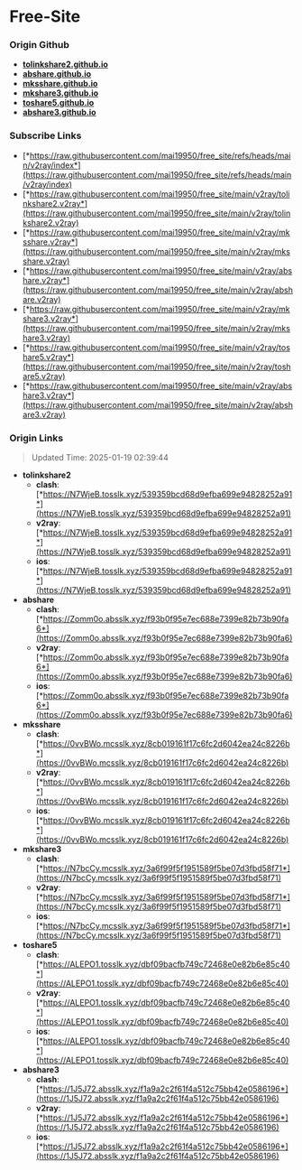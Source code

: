 # Free-Site

### Origin Github

- [**tolinkshare2.github.io**](https://github.com/tolinkshare2/tolinkshare2.github.io)
- [**abshare.github.io**](https://github.com/abshare/abshare.github.io)
- [**mksshare.github.io**](https://github.com/mksshare/mksshare.github.io)
- [**mkshare3.github.io**](https://github.com/mkshare3/mkshare3.github.io)
- [**toshare5.github.io**](https://github.com/toshare5/toshare5.github.io)
- [**abshare3.github.io**](https://github.com/abshare3/abshare3.github.io)

### Subscribe Links

- [*https://raw.githubusercontent.com/mai19950/free_site/refs/heads/main/v2ray/index*](https://raw.githubusercontent.com/mai19950/free_site/refs/heads/main/v2ray/index)
- [*https://raw.githubusercontent.com/mai19950/free_site/main/v2ray/tolinkshare2.v2ray*](https://raw.githubusercontent.com/mai19950/free_site/main/v2ray/tolinkshare2.v2ray)
- [*https://raw.githubusercontent.com/mai19950/free_site/main/v2ray/mksshare.v2ray*](https://raw.githubusercontent.com/mai19950/free_site/main/v2ray/mksshare.v2ray)
- [*https://raw.githubusercontent.com/mai19950/free_site/main/v2ray/abshare.v2ray*](https://raw.githubusercontent.com/mai19950/free_site/main/v2ray/abshare.v2ray)
- [*https://raw.githubusercontent.com/mai19950/free_site/main/v2ray/mkshare3.v2ray*](https://raw.githubusercontent.com/mai19950/free_site/main/v2ray/mkshare3.v2ray)
- [*https://raw.githubusercontent.com/mai19950/free_site/main/v2ray/toshare5.v2ray*](https://raw.githubusercontent.com/mai19950/free_site/main/v2ray/toshare5.v2ray)
- [*https://raw.githubusercontent.com/mai19950/free_site/main/v2ray/abshare3.v2ray*](https://raw.githubusercontent.com/mai19950/free_site/main/v2ray/abshare3.v2ray)

### Origin Links

> Updated Time: 2025-01-19 02:39:44

- **tolinkshare2**
  - **clash**: [*https://N7WjeB.tosslk.xyz/539359bcd68d9efba699e94828252a91*](https://N7WjeB.tosslk.xyz/539359bcd68d9efba699e94828252a91)
  - **v2ray**: [*https://N7WjeB.tosslk.xyz/539359bcd68d9efba699e94828252a91*](https://N7WjeB.tosslk.xyz/539359bcd68d9efba699e94828252a91)
  - **ios**: [*https://N7WjeB.tosslk.xyz/539359bcd68d9efba699e94828252a91*](https://N7WjeB.tosslk.xyz/539359bcd68d9efba699e94828252a91)
- **abshare**
  - **clash**: [*https://Zomm0o.absslk.xyz/f93b0f95e7ec688e7399e82b73b90fa6*](https://Zomm0o.absslk.xyz/f93b0f95e7ec688e7399e82b73b90fa6)
  - **v2ray**: [*https://Zomm0o.absslk.xyz/f93b0f95e7ec688e7399e82b73b90fa6*](https://Zomm0o.absslk.xyz/f93b0f95e7ec688e7399e82b73b90fa6)
  - **ios**: [*https://Zomm0o.absslk.xyz/f93b0f95e7ec688e7399e82b73b90fa6*](https://Zomm0o.absslk.xyz/f93b0f95e7ec688e7399e82b73b90fa6)
- **mksshare**
  - **clash**: [*https://0vvBWo.mcsslk.xyz/8cb019161f17c6fc2d6042ea24c8226b*](https://0vvBWo.mcsslk.xyz/8cb019161f17c6fc2d6042ea24c8226b)
  - **v2ray**: [*https://0vvBWo.mcsslk.xyz/8cb019161f17c6fc2d6042ea24c8226b*](https://0vvBWo.mcsslk.xyz/8cb019161f17c6fc2d6042ea24c8226b)
  - **ios**: [*https://0vvBWo.mcsslk.xyz/8cb019161f17c6fc2d6042ea24c8226b*](https://0vvBWo.mcsslk.xyz/8cb019161f17c6fc2d6042ea24c8226b)
- **mkshare3**
  - **clash**: [*https://N7bcCy.mcsslk.xyz/3a6f99f5f1951589f5be07d3fbd58f71*](https://N7bcCy.mcsslk.xyz/3a6f99f5f1951589f5be07d3fbd58f71)
  - **v2ray**: [*https://N7bcCy.mcsslk.xyz/3a6f99f5f1951589f5be07d3fbd58f71*](https://N7bcCy.mcsslk.xyz/3a6f99f5f1951589f5be07d3fbd58f71)
  - **ios**: [*https://N7bcCy.mcsslk.xyz/3a6f99f5f1951589f5be07d3fbd58f71*](https://N7bcCy.mcsslk.xyz/3a6f99f5f1951589f5be07d3fbd58f71)
- **toshare5**
  - **clash**: [*https://ALEPO1.tosslk.xyz/dbf09bacfb749c72468e0e82b6e85c40*](https://ALEPO1.tosslk.xyz/dbf09bacfb749c72468e0e82b6e85c40)
  - **v2ray**: [*https://ALEPO1.tosslk.xyz/dbf09bacfb749c72468e0e82b6e85c40*](https://ALEPO1.tosslk.xyz/dbf09bacfb749c72468e0e82b6e85c40)
  - **ios**: [*https://ALEPO1.tosslk.xyz/dbf09bacfb749c72468e0e82b6e85c40*](https://ALEPO1.tosslk.xyz/dbf09bacfb749c72468e0e82b6e85c40)
- **abshare3**
  - **clash**: [*https://1J5J72.absslk.xyz/f1a9a2c2f61f4a512c75bb42e0586196*](https://1J5J72.absslk.xyz/f1a9a2c2f61f4a512c75bb42e0586196)
  - **v2ray**: [*https://1J5J72.absslk.xyz/f1a9a2c2f61f4a512c75bb42e0586196*](https://1J5J72.absslk.xyz/f1a9a2c2f61f4a512c75bb42e0586196)
  - **ios**: [*https://1J5J72.absslk.xyz/f1a9a2c2f61f4a512c75bb42e0586196*](https://1J5J72.absslk.xyz/f1a9a2c2f61f4a512c75bb42e0586196)
